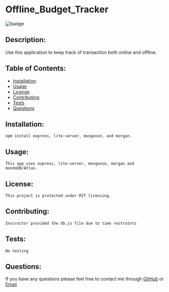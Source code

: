 # Offline_Budget_Tracker
  ![badge](https://img.shields.io/badge/license-MIT-green)
  
  ## Description:
  Use this application to keep track of transaction both online and offline.

  ## Table of Contents:

  * [Installation](#Installation)
  * [Usage](#usage)
  * [License](#license)
  * [Contributing](#contributing)
  * [Tests](#tests)
  * [Questions](#questions)
  
  ## Installation:
    npm install express, lite-server, mongoose, and morgan.

  ## Usage:
    This app uses express, lite-server, mongoose, morgan and mondoDB/Atlas.

  ## License:
    This project is protected under MIT licensing.

  ## Contributing:
    Inscructor provided the db.js file due to time restraints 

  ## Tests:
    No testing

  ## Questions:
  If you have any questions please feel free to contact me through [GitHub](https://github.com/grantf12) or [Email](grantferment@gmail.com)